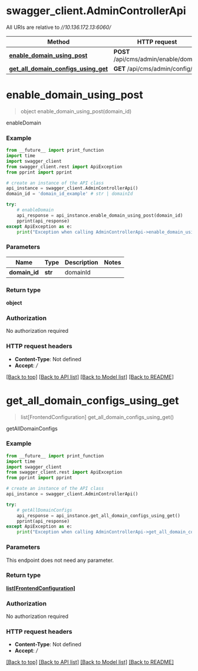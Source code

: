 # swagger_client.AdminControllerApi

All URIs are relative to *//10.136.172.13:6060/*

Method | HTTP request | Description
------------- | ------------- | -------------
[**enable_domain_using_post**](AdminControllerApi.md#enable_domain_using_post) | **POST** /api/cms/admin/enable/domain | enableDomain
[**get_all_domain_configs_using_get**](AdminControllerApi.md#get_all_domain_configs_using_get) | **GET** /api/cms/admin/config/all | getAllDomainConfigs

# **enable_domain_using_post**
> object enable_domain_using_post(domain_id)

enableDomain

### Example
```python
from __future__ import print_function
import time
import swagger_client
from swagger_client.rest import ApiException
from pprint import pprint

# create an instance of the API class
api_instance = swagger_client.AdminControllerApi()
domain_id = 'domain_id_example' # str | domainId

try:
    # enableDomain
    api_response = api_instance.enable_domain_using_post(domain_id)
    pprint(api_response)
except ApiException as e:
    print("Exception when calling AdminControllerApi->enable_domain_using_post: %s\n" % e)
```

### Parameters

Name | Type | Description  | Notes
------------- | ------------- | ------------- | -------------
 **domain_id** | **str**| domainId | 

### Return type

**object**

### Authorization

No authorization required

### HTTP request headers

 - **Content-Type**: Not defined
 - **Accept**: */*

[[Back to top]](#) [[Back to API list]](../README.md#documentation-for-api-endpoints) [[Back to Model list]](../README.md#documentation-for-models) [[Back to README]](../README.md)

# **get_all_domain_configs_using_get**
> list[FrontendConfiguration] get_all_domain_configs_using_get()

getAllDomainConfigs

### Example
```python
from __future__ import print_function
import time
import swagger_client
from swagger_client.rest import ApiException
from pprint import pprint

# create an instance of the API class
api_instance = swagger_client.AdminControllerApi()

try:
    # getAllDomainConfigs
    api_response = api_instance.get_all_domain_configs_using_get()
    pprint(api_response)
except ApiException as e:
    print("Exception when calling AdminControllerApi->get_all_domain_configs_using_get: %s\n" % e)
```

### Parameters
This endpoint does not need any parameter.

### Return type

[**list[FrontendConfiguration]**](FrontendConfiguration.md)

### Authorization

No authorization required

### HTTP request headers

 - **Content-Type**: Not defined
 - **Accept**: */*

[[Back to top]](#) [[Back to API list]](../README.md#documentation-for-api-endpoints) [[Back to Model list]](../README.md#documentation-for-models) [[Back to README]](../README.md)

